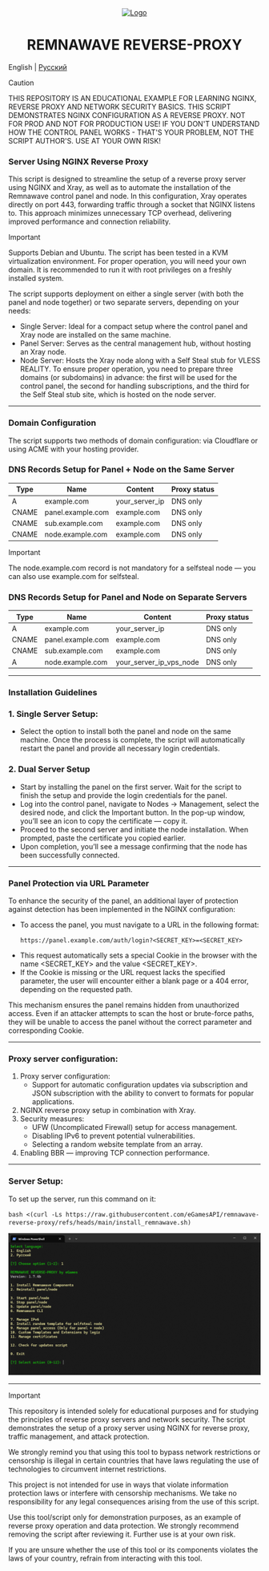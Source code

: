 <div align="center">
  <a href="https://remna.st">
    <img src="https://cdn.remna.st/logos/logo.svg" alt="Logo" width="160" height="160">
  </a>
     <h1 align="center">REMNAWAVE REVERSE-PROXY</h3>
</div>

English | [Русский](/README-RU.md)

> [!CAUTION]
> THIS REPOSITORY IS AN EDUCATIONAL EXAMPLE FOR LEARNING NGINX, REVERSE PROXY AND NETWORK SECURITY BASICS. THIS SCRIPT DEMONSTRATES NGINX CONFIGURATION AS A REVERSE PROXY. NOT FOR PROD AND NOT FOR PRODUCTION USE! IF YOU DON'T UNDERSTAND HOW THE CONTROL PANEL WORKS - THAT'S YOUR PROBLEM, NOT THE SCRIPT AUTHOR'S. USE AT YOUR OWN RISK!

### Server Using NGINX Reverse Proxy
This script is designed to streamline the setup of a reverse proxy server using NGINX and Xray, as well as to automate the installation of the Remnawave control panel and node. In this configuration, Xray operates directly on port 443, forwarding traffic through a socket that NGINX listens to. This approach minimizes unnecessary TCP overhead, delivering improved performance and connection reliability.
> [!IMPORTANT]
> Supports Debian and Ubuntu. The script has been tested in a KVM virtualization environment. For proper operation, you will need your own domain. It is recommended to run it with root privileges on a freshly installed system.

The script supports deployment on either a single server (with both the panel and node together) or two separate servers, depending on your needs:

- Single Server: Ideal for a compact setup where the control panel and Xray node are installed on the same machine.
- Panel Server: Serves as the central management hub, without hosting an Xray node.
- Node Server: Hosts the Xray node along with a Self Steal stub for VLESS REALITY.
To ensure proper operation, you need to prepare three domains (or subdomains) in advance: the first will be used for the control panel, the second for handling subscriptions, and the third for the Self Steal stub site, which is hosted on the node server.
-----
### Domain Configuration
The script supports two methods of domain configuration: via Cloudflare or using ACME with your hosting provider.

### DNS Records Setup for Panel + Node on the Same Server

| Type  | Name              | Content          | Proxy status  |
| ----- | ----------------- | ---------------- | ------------- |
| A     | example.com       | your_server_ip   | DNS only      |
| CNAME | panel.example.com | example.com      | DNS only      |
| CNAME | sub.example.com   | example.com      | DNS only      |
| CNAME | node.example.com  | example.com      | DNS only      |

> [!IMPORTANT]
> The node.example.com record is not mandatory for a selfsteal node — you can also use example.com for selfsteal.

### DNS Records Setup for Panel and Node on Separate Servers

| Type  | Name              | Content                 | Proxy status  |
| ----- | ----------------- | ----------------------- | ------------- |
| A     | example.com       | your_server_ip          | DNS only      |
| CNAME | panel.example.com | example.com             | DNS only      |
| CNAME | sub.example.com   | example.com             | DNS only      |
| A     | node.example.com  | your_server_ip_vps_node | DNS only      |

-----
### Installation Guidelines
### 1. Single Server Setup:
   - Select the option to install both the panel and node on the same machine. Once the process is complete, the script will automatically restart the panel and provide all necessary login credentials.
### 2. Dual Server Setup
   - Start by installing the panel on the first server. Wait for the script to finish the setup and provide the login credentials for the panel.
   - Log into the control panel, navigate to Nodes → Management, select the desired node, and click the Important button. In the pop-up window, you’ll see an icon to copy the certificate — copy it.
   - Proceed to the second server and initiate the node installation. When prompted, paste the certificate you copied earlier.
   - Upon completion, you’ll see a message confirming that the node has been successfully connected.
-----
### Panel Protection via URL Parameter
To enhance the security of the panel, an additional layer of protection against detection has been implemented in the NGINX configuration:
- To access the panel, you must navigate to a URL in the following format:
  ```
  https://panel.example.com/auth/login?<SECRET_KEY>=<SECRET_KEY>
  ```
- This request automatically sets a special Cookie in the browser with the name <SECRET_KEY> and the value <SECRET_KEY>.
- If the Cookie is missing or the URL request lacks the specified parameter, the user will encounter either a blank page or a 404 error, depending on the requested path.

This mechanism ensures the panel remains hidden from unauthorized access. Even if an attacker attempts to scan the host or brute-force paths, they will be unable to access the panel without the correct parameter and corresponding Cookie.

-----
### Proxy server configuration:
1. Proxy server configuration:
   - Support for automatic configuration updates via subscription and JSON subscription with the ability to convert to formats for popular applications.
2. NGINX reverse proxy setup in combination with Xray.
3. Security measures:
   - UFW (Uncomplicated Firewall) setup for access management.
   - Disabling IPv6 to prevent potential vulnerabilities.
   - Selecting a random website template from an array.
4. Enabling BBR — improving TCP connection performance.
-----
### Server Setup:

To set up the server, run this command on it:

```
bash <(curl -Ls https://raw.githubusercontent.com/eGamesAPI/remnawave-reverse-proxy/refs/heads/main/install_remnawave.sh)
```
<p align="center"><a href="#"><img src="./media/remnawave-reverse-proxy_en.png" alt="Image"></a></p>

-----
> [!IMPORTANT]
> This repository is intended solely for educational purposes and for studying the principles of reverse proxy servers and network security. The script demonstrates the setup of a proxy server using NGINX for reverse proxy, traffic management, and attack protection.
>
>We strongly remind you that using this tool to bypass network restrictions or censorship is illegal in certain countries that have laws regulating the use of technologies to circumvent internet restrictions.
>
>This project is not intended for use in ways that violate information protection laws or interfere with censorship mechanisms. We take no responsibility for any legal consequences arising from the use of this script.
>
>Use this tool/script only for demonstration purposes, as an example of reverse proxy operation and data protection. We strongly recommend removing the script after reviewing it. Further use is at your own risk.
>
>If you are unsure whether the use of this tool or its components violates the laws of your country, refrain from interacting with this tool.

